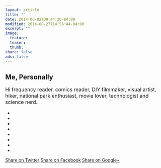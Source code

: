 ```yaml
---
layout: article
title: ""
date: 2014-06-02T09:44:20-04:00
modified: 2014-08-27T14:56:44-04:00
excerpt: ""
image:
  feature:
  teaser:
  thumb:
share: false
ads: false
---
```


## Me, Personally

<p style="font-size: 16px;">Hi frequency reader, comics reader, DIY filmmaker, visual artist, hiker, national park enthusiast, movie lover, technologist and science nerd.</p>

<ul class="th-grid">
  <li>
    <a href="#"><img src="../../images/book-about.jpg" alt=""></a>
  </li>
  <li>
    <a href="#"><img src="../../images/comics-about.jpg" alt=""></a>
  </li>
  <li>
    <a href="#"><img src="../../images/dolly-about.jpg" alt=""></a>
  </li>
  <li>
    <a href="#"><img src="../../images/drawing-about.jpg" alt=""></a>
  </li>
  <li>
    <a href="#"><img src="../../images/hiking-about.jpg" alt=""></a>
  </li>
  <li>
    <a href="#"><img src="../../images/movies-about.jpg" alt=""></a>
  </li>
  <li>
    <a href="#"><img src="../../images/pc-about.jpg" alt=""></a>
  </li>
  <li>
    <a href="#"><img src="../../images/solar-about.jpg" alt=""></a>
  </li>
</ul>


<div class="inline-btn">
	<a class="btn-social twitter" href="https://twitter.com/intent/tweet?text={{ page.title | escape | replace:' ','%20' }}&amp;url={{ page.url | replace:'index.html','' | prepend: site.url }}&amp;via={{ site.owner.twitter }}" target="_blank"><i class="fa fa-twitter" aria-hidden="true"></i> Share on Twitter</a>
	<a class="btn-social facebook" href="https://www.facebook.com/sharer/sharer.php?u={{ page.url | replace:'index.html','' | prepend: site.url }}" target="_blank"><i class="fa fa-facebook" aria-hidden="true"></i> Share on Facebook</a>
	<a class="btn-social google-plus"  href="https://plus.google.com/share?url={{ page.url | replace:'index.html','' | prepend: site.url }}" target="_blank"><i class="fa fa-google-plus" aria-hidden="true"></i> Share on Google+</a>
</div><!-- /.share-this -->